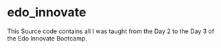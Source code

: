 # edo_innovate
This Source code contains all I was taught from the Day 2 to the Day 3 of the Edo Innovate Bootcamp. 
